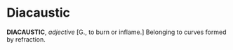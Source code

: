 # Diacaustic

**DIACAUSTIC**, _adjective_ \[G., to burn or inflame.\] Belonging to curves formed by refraction.
